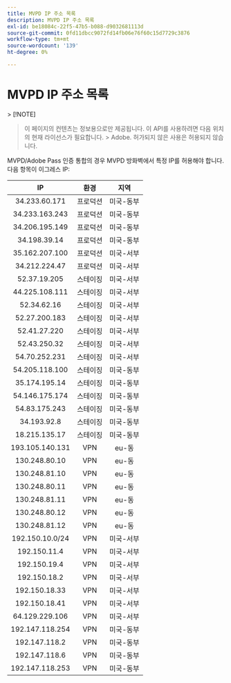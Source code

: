 ```yaml
---
title: MVPD IP 주소 목록
description: MVPD IP 주소 목록
exl-id: be18084c-22f5-47b5-b088-d9032681113d
source-git-commit: 0fd11dbcc9072fd14fb06e76f60c15d7729c3876
workflow-type: tm+mt
source-wordcount: '139'
ht-degree: 0%

---
```



# MVPD IP 주소 목록

&#x200B;> [!NOTE]
>
>이 페이지의 컨텐츠는 정보용으로만 제공됩니다. 이 API를 사용하려면 다음 위치의 현재 라이선스가 필요합니다.
>&#x200B;> Adobe. 허가되지 않은 사용은 허용되지 않습니다.

MVPD/Adobe Pass 인증 통합의 경우 MVPD 방화벽에서 특정 IP를 허용해야 합니다. 다음 항목이
이그레스 IP:

| IP | 환경 | 지역 |
|:---------------:|:-----------:|:-------:|
| 34.233.60.171 | 프로덕션 | 미국-동부 |
| 34.233.163.243 | 프로덕션 | 미국-동부 |
| 34.206.195.149 | 프로덕션 | 미국-동부 |
| 34.198.39.14 | 프로덕션 | 미국-동부 |
| 35.162.207.100 | 프로덕션 | 미국-서부 |
| 34.212.224.47 | 프로덕션 | 미국-서부 |
| 52.37.19.205 | 스테이징 | 미국-서부 |
| 44.225.108.111 | 스테이징 | 미국-서부 |
| 52.34.62.16 | 스테이징 | 미국-서부 |
| 52.27.200.183 | 스테이징 | 미국-서부 |
| 52.41.27.220 | 스테이징 | 미국-서부 |
| 52.43.250.32 | 스테이징 | 미국-서부 |
| 54.70.252.231 | 스테이징 | 미국-서부 |
| 54.205.118.100 | 스테이징 | 미국-동부 |
| 35.174.195.14 | 스테이징 | 미국-동부 |
| 54.146.175.174 | 스테이징 | 미국-동부 |
| 54.83.175.243 | 스테이징 | 미국-동부 |
| 34.193.92.8 | 스테이징 | 미국-동부 |
| 18.215.135.17 | 스테이징 | 미국-동부 |
| 193.105.140.131 | VPN | eu-동 |
| 130.248.80.10 | VPN | eu-동 |
| 130.248.81.10 | VPN | eu-동 |
| 130.248.80.11 | VPN | eu-동 |
| 130.248.81.11 | VPN | eu-동 |
| 130.248.80.12 | VPN | eu-동 |
| 130.248.81.12 | VPN | eu-동 |
| 192.150.10.0/24 | VPN | 미국-서부 |
| 192.150.11.4 | VPN | 미국-서부 |
| 192.150.19.4 | VPN | 미국-서부 |
| 192.150.18.2 | VPN | 미국-서부 |
| 192.150.18.33 | VPN | 미국-서부 |
| 192.150.18.41 | VPN | 미국-서부 |
| 64.129.229.106 | VPN | 미국-서부 |
| 192.147.118.254 | VPN | 미국-동부 |
| 192.147.118.2 | VPN | 미국-동부 |
| 192.147.118.6 | VPN | 미국-동부 |
| 192.147.118.253 | VPN | 미국-동부 |

